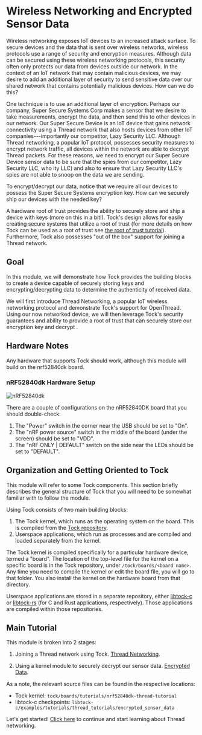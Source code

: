 # Wireless Networking and Encrypted Sensor Data

Wireless networking exposes IoT devices to an increased attack surface. To
secure devices and the data that is sent over wireless networks, wireless
protocols use a range of security and encryption measures. Although data can be
secured using these wireless networking protocols, this security often only
protects our data from devices outside our network. In the context of an IoT
network that may contain malicious devices, we may desire to add an additional
layer of security to send sensitive data over our shared network that contains
potentially malicious devices. How can we do this?

One technique is to use an additional layer of encryption. Perhaps our company,
Super Secure Systems Corp makes a sensor that we desire to take measurements,
encrypt the data, and then send this to other devices in our network. Our Super
Secure Device is an IoT device that gains network connectivity using a Thread
network that also hosts devices from other IoT companies---importantly our
competitor, Lazy Security LLC. Although Thread networking, a popular IoT
protocol, possesses security measures to encrypt network traffic, all devices
within the network are able to decrypt Thread packets. For these reasons, we
need to encrypt our Super Secure Device sensor data to be sure that the spies
from our competitor, Lazy Security LLC, who ity LLC) and also to ensure that
Lazy Security LLC's spies are not able to snoop on the data we are sending.

To encrypt/decrypt our data, notice that we require all our devices to possess
the Super Secure Systems encryption key. How can we securely ship our devices
with the needed key?

A hardware root of trust provides the ability to securely store and ship a
device with keys (more on this in a bit!). Tock's design allows for easily
creating secure systems that utilize a root of trust (for more details on how
Tock can be used as a root of trust see
[the root of trust tutorial](../../root-of-trust/overview.md)). Furthermore,
Tock also possesses "out of the box" support for joining a Thread network.

## Goal

In this module, we will demonstrate how Tock provides the building blocks to
create a device capable of securely storing keys and encrypting/decrypting data
to determine the authenticity of received data.

We will first introduce Thread Networking, a popular IoT wireless networking
protocol and demonstrate Tock's support for OpenThread. Using our now networked
device, we will then leverage Tock's security guarantees and ability to provide
a root of trust that can securely store our encryption key and decrypt .

## Hardware Notes

Any hardware that supports Tock should work, although this module will build on
the nrf52840dk board.

### nRF52840dk Hardware Setup

![nRF52840dk](../../../imgs/nrf52840dk.jpg)

There are a couple of configurations on the nRF52840DK board that you should
double-check:

1. The "Power" switch in the corner near the USB should be set to "On".
2. The "nRF power source" switch in the middle of the board (under the screen)
   should be set to "VDD".
3. The "nRF ONLY | DEFAULT" switch on the side near the LEDs should be set to
   "DEFAULT".

## Organization and Getting Oriented to Tock

This module will refer to some Tock components. This section briefly describes
the general structure of Tock that you will need to be somewhat familiar with to
follow the module.

Using Tock consists of two main building blocks:

1. The Tock kernel, which runs as the operating system on the board. This is
   compiled from the [Tock repository](https://github.com/tock/tock).
2. Userspace applications, which run as processes and are compiled and loaded
   separately from the kernel.

The Tock kernel is compiled specifically for a particular hardware device,
termed a "board". The location of the top-level file for the kernel on a
specific board is in the Tock repository, under `/tock/boards/<board name>`. Any
time you need to compile the kernel or edit the board file, you will go to that
folder. You also install the kernel on the hardware board from that directory.

Userspace applications are stored in a separate repository, either
[libtock-c](https://github.com/tock/libtock-c) or
[libtock-rs](https://github.com/tock/libtock-rs) (for C and Rust applications,
respectively). Those applications are compiled within those repositories.

## Main Tutorial

This module is broken into 2 stages:

1. Joining a Thread network using Tock. [Thread Networking](thread-app.md).

2. Using a kernel module to securely decrypt our sensor data.
   [Encrypted Data](encrypted-data.md).

As a note, the relevant source files can be found in the respective locations:

- Tock kernel: `tock/boards/tutorials/nrf52840dk-thread-tutorial`
- libtock-c checkpoints:
  `libtock-c/examples/tutorials/thread_tutorials/encrypted_sensor_data`

Let's get started! [Click here](../thread-primer.md) to continue and start
learning about Thread networking.
